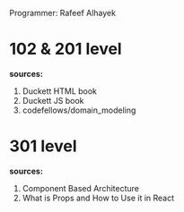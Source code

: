 Programmer: Rafeef Alhayek

# 102 & 201 level
**sources:**
1. Duckett HTML book
2. Duckett JS book
3. codefellows/domain_modeling


# 301 level
**sources:**
1. Component Based Architecture
2. What is Props and How to Use it in React